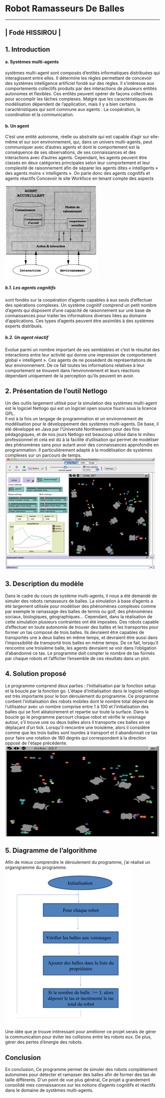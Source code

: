 # Robot Ramasseurs De Balles
---

|               Fodé HISSIROU               |
---


## 1. Introduction


#### a. Systèmes multi-agents

systèmes multi-agent sont composés d’entités informatiques distribuées qui interagissent entre elles. 
Il détermine les règles permettant de concevoir des systèmes intelligence artificiel fondé sur des règles. 
Il s’intéresse aux comportements collectifs produits par des interactions de plusieurs entités autonomes et flexibles.
Ces entités peuvent opérer de façons collectives pour accomplir les tâches complexes. 
Malgré que les caractéristiques de modélisation dépendent de l’application, 
mais il y a bien certains caractéristiques qui sont commune aux agents : La coopération, la coordination et la communication.

#### b. Un agent 

C’est une entité autonome, réelle ou abstraite qui est capable d’agir sur elle-même et sur son environnement,
qui, dans un univers multi-agents, peut communiquer avec d’autres agents et dont le comportement est la conséquence de ses observations,
de ses connaissances et des interactions avec d’autres agents. 
Cependant, les agents peuvent être classés en deux catégories principales selon leur comportement et leur complexité de raisonnement afin de séparer les agents dites « intelligents »  des agents moins « intelligents ». 
On parle donc des agents cognitifs et agents réactifs
Concevoir le site Workfoce en tenant compte des aspects

![](images/image01.png)

#####  b.1. Les agents cognitifs
sont fondés sur la coopération d’agents capables à eux  seuls d’effectuer des opérations complexes. 
Un système cognitif comprend un petit nombre d’agents qui disposent d’une capacité de raisonnement sur une base de connaissances 
pour traiter les informations diverses liées au domaine d’applications.
Ces types d’agents peuvent être assimilés à des systèmes experts distribués.



##### b.2. Un agent réactif 

Evolue parmi un nombre important de ses semblables et c’est le résultat des interactions entre leur activité qui donne une impression de comportement global « intelligent ».
Ces agents de ne possèdent de représentations de leur environnement. 
De ce fait toutes les informations relatives à leur comportement se trouvent dans l’environnement et leurs réactions dépendant uniquement de la perception qu’ils peuvent en avoir.


## 2. Présentation de l’outil Netlogo
Un des outils largement utilisé pour la simulation des systèmes multi-agent est le logiciel Netlogo qui est un logiciel open source fourni sous la licence GPL.  
Il est à la fois un langage de programmation et un environnement de modélisation pour le développement des systèmes multi-agents.
De base, il été développé en Java par l’Université Northwestern pour des fins pédagogiques, 
et de nos jours Netlogo est beaucoup utilisé dans le milieu professionnel et cela est dû à la facilité d’utilisation 
qui permet de modéliser des phénomènes sans pour autant avoir des connaissances approfondie en programmation. 
Il particulièrement adapté à la modélisation de systèmes complexes sur un parcours de temps.
![](images/image02.png)

## 3. Description du modèle
Dans le cadre du cours de système multi-agents, il nous a été demandé de simuler  des robots ramasseurs de balles. 
La simulation à base d’agents a été largement utilisée pour modéliser des phénomènes complexes comme par exemple le ramassage des balles de tennis ou golf, des phénomènes sociaux, biologiques, géographiques... 
Cependant, dans la réalisation de cette simulation plusieurs contraintes ont été imposées. 
Des robots capable d’effectuer en toute autonomie de trouver des balles et les transportes pour former un tas composé de trois balles. 
Ils devraient être capables de transportés une à deux balles en même temps, et devraient être aussi dans l’impossibilité de transporté trois balles en même temps. 
De ce fait, lorsqu’il rencontre une troisième balle, les agents devraient se voir dans l’obligation d’abandonné ce tas. 
Le programme doit compter le nombre de tas formés par chaque robots et l’afficher l’ensemble de ces résultats dans un plot.

## 4. Solution proposé
Le programme comprend deux parties : l’initialisation par la fonction setup et la boucle par la fonction go. 
L’étape d’initialisation dans le logiciel netlogo est très importante pour le bon déroulement du programme. 
Ce programme contient l’initialisation des robots mobiles dont le nombre total dépend de l’utilisateur avec un nombre comprise entre 1 à 100 
et l’initialisation des balles qui se font aléatoirement et repartie sur toute la surface. 
Dans la boucle go le programme parcourt chaque robot et vérifie le voisinage autour, s’il trouve une ou deux balles alors il transporte ces balles en se déplaçant d’un tick. 
Lorsqu'il rencontre une troisième, alors il considère comme que les trois balles sont lourdes à transport 
et il abandonnait ce tas pour faire une rotation de 180 degrés qui correspondent à la direction opposé de l'étape précédente. 
![](images/image03.png)
## 5. Diagramme de l’algorithme
Afin de mieux comprendre le déroulement du programme, j’ai réalisé un organigramme du programme.
![](images/image04.png)

Une idée que je trouve intéressant pour améliorer ce projet serais de gérer la communication pour éviter les collisions entre les robots eux. De plus, gérer des pertes d’énergie des robots.

## Conclusion 
En conclusion, Ce programme permet de simuler des robots complètement autonomes pour détecter et ramasser des balles afin de former des tas de taille différents.
D'un point de vue plus général, Ce projet a grandement consolidé mes connaissances sur les notions d’agents cognitifs et réactifs dans le domaine de systèmes multi-agents.